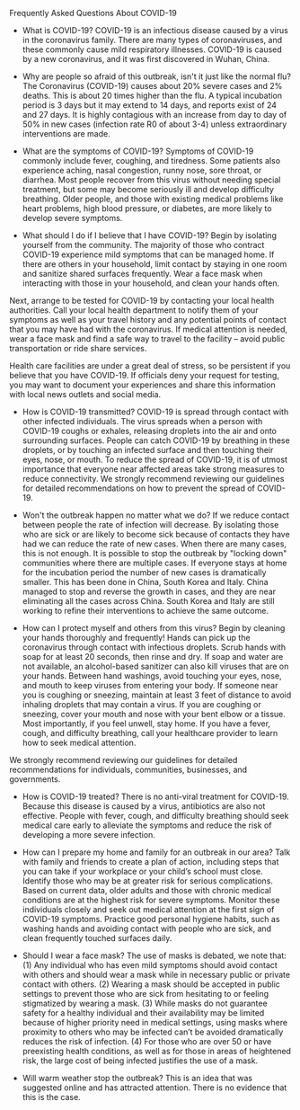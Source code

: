 Frequently Asked Questions About COVID-19
+ What is COVID-19?
COVID-19 is an infectious disease caused by a virus in the coronavirus family. There are many types of coronaviruses, and these commonly cause mild respiratory illnesses. COVID-19 is caused by a new coronavirus, and it was first discovered in Wuhan, China.

+ Why are people so afraid of this outbreak, isn't it just like the normal flu?
The Coronavirus (COVID-19) causes about 20% severe cases and 2% deaths. This is about 20 times higher than the flu. A typical incubation period is 3 days but it may extend to 14 days, and reports exist of 24 and 27 days. It is highly contagious with an increase from day to day of 50% in new cases (infection rate R0 of about 3-4) unless extraordinary interventions are made.


+ What are the symptoms of COVID-19?
Symptoms of COVID-19 commonly include fever, coughing, and tiredness. Some patients also experience aching, nasal congestion, runny nose, sore throat, or diarrhea. Most people recover from this virus without needing special treatment, but some may become seriously ill and develop difficulty breathing. Older people, and those with existing medical problems like heart problems, high blood pressure, or diabetes, are more likely to develop severe symptoms.

+ What should I do if I believe that I have COVID-19?
Begin by isolating yourself from the community. The majority of those who contract COVID-19 experience mild symptoms that can be managed home. If there are others in your household, limit contact by staying in one room and sanitize shared surfaces frequently. Wear a face mask when interacting with those in your household, and clean your hands often.

Next, arrange to be tested for COVID-19 by contacting your local health authorities. Call your local health department to notify them of your symptoms as well as your travel history and any potential points of contact that you may have had with the coronavirus. If medical attention is needed, wear a face mask and find a safe way to travel to the facility – avoid public transportation or ride share services.

Health care facilities are under a great deal of stress, so be persistent if you believe that you have COVID-19. If officials deny your request for testing, you may want to document your experiences and share this information with local news outlets and social media.

+ How is COVID-19 transmitted?
COVID-19 is spread through contact with other infected individuals. The virus spreads when a person with COVID-19 coughs or exhales, releasing droplets into the air and onto surrounding surfaces. People can catch COVID-19 by breathing in these droplets, or by touching an infected surface and then touching their eyes, nose, or mouth. To reduce the spread of COVID-19, it is of utmost importance that everyone near affected areas take strong measures to reduce connectivity. We strongly recommend reviewing our guidelines for detailed recommendations on how to prevent the spread of COVID-19.

+ Won't the outbreak happen no matter what we do?
If we reduce contact between people the rate of infection will decrease. By isolating those who are sick or are likely to become sick because of contacts they have had we can reduce the rate of new cases. When there are many cases, this is not enough. It is possible to stop the outbreak by "locking down" communities where there are multiple cases. If everyone stays at home for the incubation period the number of new cases is dramatically smaller. This has been done in China, South Korea and Italy. China managed to stop and reverse the growth in cases, and they are near eliminating all the cases across China. South Korea and Italy are still working to refine their interventions to achieve the same outcome.


+ How can I protect myself and others from this virus?
Begin by cleaning your hands thoroughly and frequently! Hands can pick up the coronavirus through contact with infectious droplets. Scrub hands with soap for at least 20 seconds, then rinse and dry. If soap and water are not available, an alcohol-based sanitizer can also kill viruses that are on your hands. Between hand washings, avoid touching your eyes, nose, and mouth to keep viruses from entering your body. If someone near you is coughing or sneezing, maintain at least 3 feet of distance to avoid inhaling droplets that may contain a virus. If you are coughing or sneezing, cover your mouth and nose with your bent elbow or a tissue. Most importantly, if you feel unwell, stay home. If you have a fever, cough, and difficulty breathing, call your healthcare provider to learn how to seek medical attention.

We strongly recommend reviewing our guidelines for detailed recommendations for individuals, communities, businesses, and governments.

+ How is COVID-19 treated?
There is no anti-viral treatment for COVID-19. Because this disease is caused by a virus, antibiotics are also not effective. People with fever, cough, and difficulty breathing should seek medical care early to alleviate the symptoms and reduce the risk of developing a more severe infection.

+ How can I prepare my home and family for an outbreak in our area?
Talk with family and friends to create a plan of action, including steps that you can take if your workplace or your child’s school must close. Identify those who may be at greater risk for serious complications. Based on current data, older adults and those with chronic medical conditions are at the highest risk for severe symptoms. Monitor these individuals closely and seek out medical attention at the first sign of COVID-19 symptoms. Practice good personal hygiene habits, such as washing hands and avoiding contact with people who are sick, and clean frequently touched surfaces daily.

+ Should I wear a face mask?
The use of masks is debated, we note that: (1) Any individual who has even mild symptoms should avoid contact with others and should wear a mask while in necessary public or private contact with others. (2) Wearing a mask should be accepted in public settings to prevent those who are sick from hesitating to or feeling stigmatized by wearing a mask. (3) While masks do not guarantee safety for a healthy individual and their availability may be limited because of higher priority need in medical settings, using masks where proximity to others who may be infected can’t be avoided dramatically reduces the risk of infection. (4) For those who are over 50 or have preexisting health conditions, as well as for those in areas of heightened risk, the large cost of being infected justifies the use of a mask.

+ Will warm weather stop the outbreak?
This is an idea that was suggested online and has attracted attention. There is no evidence that this is the case.
